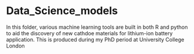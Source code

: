 # Data_Science_models
In this folder, various machine learning tools are built in both R and python to aid the discovery of new cathdoe materials for lithium-ion battery application. This is produced during my PhD period at University College London
